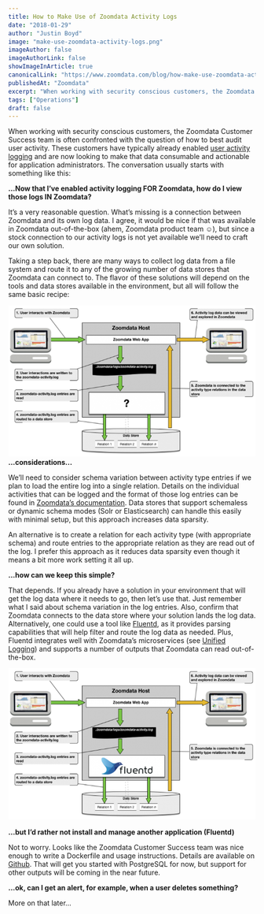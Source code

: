 ```yaml
---
title: How to Make Use of Zoomdata Activity Logs
date: "2018-01-29"
author: "Justin Boyd"
image: "make-use-zoomdata-activity-logs.png"
imageAuthor: false
imageAuthorLink: false
showImageInArticle: true
canonicalLink: "https://www.zoomdata.com/blog/how-make-use-zoomdata-activity-logs/"
publishedAt: "Zoomdata"
excerpt: "When working with security conscious customers, the Zoomdata Customer Success team is often confronted with the question of how to best audit user activity..."
tags: ["Operations"]
draft: false
---
```


When working with security conscious customers, the Zoomdata Customer Success team is often confronted with the question
of how to best audit user activity. These customers have typically already enabled [user activity logging](https://www.zoomdata.com/docs/2.6/activity-logging.html)
and are now looking to make that data consumable and actionable for application administrators. The conversation usually starts with something like this:

**...Now that I’ve enabled activity logging FOR Zoomdata, how do I view those logs IN Zoomdata?**

It’s a very reasonable question. What’s missing is a connection between Zoomdata and its own log data. I agree, it would be nice if
that was available in Zoomdata out-of-the-box (ahem, Zoomdata product team ☺), but since a stock connection to our activity logs is
not yet available we’ll need to craft our own solution.

Taking a step back, there are many ways to collect log data from a file system and route it to any of the growing number of data
stores that Zoomdata can connect to. The flavor of these solutions will depend on the tools and data stores available in the environment,
but all will follow the same basic recipe:

![Activity Log Helper](activity-log-helper-graphic.png)
**...considerations...**

We’ll need to consider schema variation between activity type entries if we plan to load the entire log into a single relation.
Details on the individual activities that can be logged and the format of those log entries can be found in [Zoomdata’s documentation](https://www.zoomdata.com/docs/2.6/activities-log-quick-reference-sheet.html).
Data stores that support schemaless or dynamic schema modes (Solr or Elasticsearch) can handle this easily with minimal setup, but this
approach increases data sparsity.

An alternative is to create a relation for each activity type (with appropriate schema) and route entries to the appropriate relation as
they are read out of the log. I prefer this approach as it reduces data sparsity even though it means a bit more work setting it all up.

**...how can we keep this simple?**

That depends. If you already have a solution in your environment that will get the log data where it needs to go, then let’s use that.
Just remember what I said about schema variation in the log entries. Also, confirm that Zoomdata connects to the data store where your
solution lands the log data. Alternatively, one could use a tool like [Fluentd](https://www.fluentd.org/), as it provides parsing capabilities that will help filter
and route the log data as needed. Plus, Fluentd integrates well with Zoomdata’s microservices (see [Unified Logging](https://www.zoomdata.com/docs/2.6/unified-logging.html)) and supports a
number of outputs that Zoomdata can read out-of-the-box.

![Activity Log Helper FluentD](activity-log-helper-graphic-fluentd.png)

**…but I’d rather not install and manage another application (Fluentd)**

Not to worry. Looks like the Zoomdata Customer Success team was nice enough to write a Dockerfile and usage instructions.
Details are available on [Github](https://github.com/Zoomdata/zoomdata-tools/tree/master/user-activity-log-helper). That will get you started with PostgreSQL for now, but support for other outputs will be coming in
the near future.

**...ok, can I get an alert, for example, when a user deletes something?**

More on that later...
